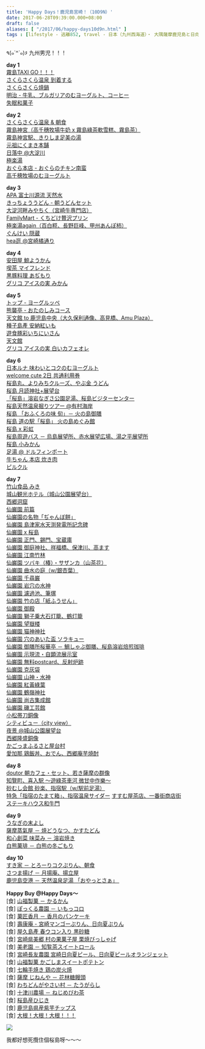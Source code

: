 ```yaml
---
title: 'Happy Days！鹿児島宮崎！（10D9N）'
date: 2017-06-28T09:39:00.000+08:00
draft: false
aliases: [ "/2017/06/happy-days10d9n.html" ]
tags : [lifestyle - 逃離852, travel - 日本（九州西海道）・ 大隅薩摩鹿児島と日向宮崎]
---
```


٩(๑\`^´๑)۶ 九州男児！！！  
  
**day 1**  
[霧島TAXI GO！！！](https://hidie.net/kojkmi1a/)  
[さくらさくら温泉 到着する](https://hidie.net/kojkmi1b/)  
[さくらさくら焼鍋](https://hidie.net/kojkmi1c/)  
[明治 - 牛乳、ブルガリアのむヨーグルト、コーヒー](https://hidie.net/kojkmi1d/)  
[失眠和菓子](https://hidie.net/kojkmi1e/)  

**day 2**  
[さくらさくら温泉 & 朝食](https://hidie.net/kojkmi2a/)  
[霧島神宮（高千穗牧場牛奶 x 霧島綠茶軟雪糕、霧島茶）](https://hidie.net/kojkmi2b/)  
[霧島神宮駅、きりしま足美の湯](https://hidie.net/kojkmi2c/)  
[元祖にくまき本舗](https://hidie.net/kojkmi2d/)  
[日落中 @大淀川](https://hidie.net/kojkmi2e/)  
[極楽湯](https://hidie.net/kojkmi2f/)  
[おぐら本店 - おぐらのチキン南蛮](https://hidie.net/kojkmi2g/)  
[高千穂牧場のむヨーグルト](https://hidie.net/kojkmi2h/)  

**day 3**  
[APA 富士川源流 天然水](https://hidie.net/kojkmi3a/)  
[きっちょううどん - 朝うどんセット](https://hidie.net/kojkmi3b/)  
[大淀河畔みやちく（宮崎牛専門店）](https://hidie.net/kojkmi3c/)  
[FamilyMart - くちどけ贅沢プリン](https://hidie.net/kojkmi3d/)  
[極楽湯again（百白糀、長野巨峰、甲州あんぽ柿）](https://hidie.net/kojkmi3e/)  
[ぐんけい 隠蔵](https://hidie.net/kojkmi3f/)  
[hea逛 @宮崎橘通り](https://hidie.net/kojkmi3g/)  

**day 4**  
[安田屋 鯨ようかん](https://hidie.net/kojkmi4a/)  
[喫茶 マイフレンド](https://hidie.net/kojkmi4b/)  
[黒豚料理 あぢもり](https://hidie.net/kojkmi4c/)  
[グリコ アイスの実 みかん](https://hidie.net/kojkmi4d/)  
  
**day 5**  
[トップ - ヨーグルッペ](https://hidie.net/kojkmi5a/)  
[熊襲亭 - おたのしみコース](https://hidie.net/kojkmi5b/)  
[天文館 to 鹿児島中央（大久保利通像、高見橋、Amu Plaza）](https://hidie.net/kojkmi5c/)  
[種子島產 安納紅いも](https://hidie.net/kojkmi5d/)  
[遊食豚彩いちにいさん](https://hidie.net/kojkmi5e/)  
[天文館](https://hidie.net/kojkmi5f/)  
[グリコ アイスの実 白いカフェオレ](https://hidie.net/kojkmi5g/)  

**day 6**  
[日本ルナ 味わいとコクのむヨーグルト](https://hidie.net/kojkmi6a/)  
[welcome cute 2日 共通利用券](https://hidie.net/kojkmi6b/)  
[桜島丸、よりみちクルーズ、やぶ金 うどん](https://hidie.net/kojkmi6c/)  
[桜島 月読神社+展望台](https://hidie.net/kojkmi6d/)  
[「桜島」溶岩なぎさ公園足湯、桜島ビジターセンター](https://hidie.net/kojkmi6e/)  
[桜島天然温泉掘りツアー @有村海岸](https://hidie.net/kojkmi6f/)  
[桜島 「おふくろの味 旬」－ 火の島御膳](https://hidie.net/kojkmi6g/)  
[桜島 道の駅「桜島」 火の島めぐみ館](https://hidie.net/kojkmi6h/)  
[桜島 x 彩虹](https://hidie.net/kojkmi6i/)  
[桜島周遊バス － 烏島展望所、赤水展望広場、湯之平展望所](https://hidie.net/kojkmi6j/)  
[桜島 小みかん](https://hidie.net/kojkmi6k/)  
[足湯 @ ドルフィンポート](https://hidie.net/kojkmi6l/)  
[牛ちゃん 本店 炊き肉](https://hidie.net/kojkmi6m/)  
[ピルクル](https://hidie.net/kojkmi6n/)  

**day 7**  
[竹山食品 みき](https://hidie.net/kojkmi7a/)  
[城山観光ホテル（城山公園展望台）](https://hidie.net/kojkmi7b/)  
[西郷洞窟](https://hidie.net/kojkmi7c/)  
[仙巌園 前篇](https://hidie.net/kojkmi7d01/)  
[仙巌園の名物「ぢゃんぼ餅」](https://hidie.net/kojkmi7d02/)  
[仙巌園 島津家水天渕発電所記念碑](https://hidie.net/kojkmi7d03/)  
[仙巌園 x 桜島](https://hidie.net/kojkmi7d04/)  
[仙巌園 正門、錫門、宝蔵庫](https://hidie.net/kojkmi7d05/)  
[仙巌園 御庭神社、祥福橋、保津川、高ます](https://hidie.net/kojkmi7d06/)  
[仙巌園 江南竹林](https://hidie.net/kojkmi7d07/)  
[仙巌園 ツバキ（椿）・サザンカ（山茶花）](https://hidie.net/kojkmi7d08/)  
[仙巌園 曲水の庭（w/銀杏葉）](https://hidie.net/kojkmi7d09/)  
[仙巌園 千尋巌](https://hidie.net/kojkmi7d10/)  
[仙巌園 岩穴の水神](https://hidie.net/kojkmi7d11/)  
[仙巌園 濾過池、筆塚](https://hidie.net/kojkmi7d12/)  
[仙巌園 竹の店「紙ふうせん」](https://hidie.net/kojkmi7d13/)  
[仙巌園 御殿](https://hidie.net/kojkmi7d14/)  
[仙巌園 獅子乗大石灯籠、鶴灯籠](https://hidie.net/kojkmi7d15/)  
[仙巌園 望嶽楼](https://hidie.net/kojkmi7d16/)  
[仙巌園 猫神神社](https://hidie.net/kojkmi7d17/)  
[仙巌園 穴のあいた盃 ソラキュー](https://hidie.net/kojkmi7d18/)  
[仙巌園 御膳所桜華亭 － 鯛しゃぶ御膳、桜島溶岩焙煎珈琲](https://hidie.net/kojkmi7d19/)  
[仙巌園 示現流・自顕流展示室](https://hidie.net/kojkmi7d20/)  
[仙巌園 無料postcard、反射炉跡](https://hidie.net/kojkmi7d21/)  
[仙巌園 克灰袋](https://hidie.net/kojkmi7d22/)  
[仙巌園 山神・水神](https://hidie.net/kojkmi7d23/)  
[仙巌園 紅黃綠葉](https://hidie.net/kojkmi7d24/)  
[仙巌園 鶴嶺神社](https://hidie.net/kojkmi7d25/)  
[仙巌園 尚古集成館](https://hidie.net/kojkmi7d26/)  
[仙巌園 磯工芸館](https://hidie.net/kojkmi7d27/)  
[小松帯刀銅像](https://hidie.net/kojkmi7e/)  
[シティビュー（city view）](https://hidie.net/kojkmi7f/)  
[夜景 @城山公園展望台](https://hidie.net/kojkmi7g/)  
[西郷隆盛銅像](https://hidie.net/kojkmi7h/)  
[かごっまふるさと屋台村](https://hidie.net/kojkmi7i/)  
[愛加那 鶏飯丼、おでん、西郷庵芋焼酎](https://hidie.net/kojkmi7j/)  

**day 8**  
[doutor 朝カフェ・セット、若き薩摩の群像](https://hidie.net/kojkmi8a/)  
[知覽町、喜入駅 ～遊綠茶車河 微甘中作樂～](https://hidie.net/kojkmi8b/)  
[砂むし会館 砂楽、指宿駅（w/駅前足湯）](https://hidie.net/kojkmi8c/)  
[特急「指宿のたまて箱」、指宿温泉サイダー](https://hidie.net/kojkmi8d/)
[すすむ屋茶店、一番街商店街](https://hidie.net/kojkmi8e/)  
[ステーキハウス和牛門](https://hidie.net/kojkmi8f/)  

**day 9**  
[うなぎの末よし](https://hidie.net/kojkmi9a/)  
[薩摩蒸氣屋 － 焼どうなつ、かすたどん](https://hidie.net/kojkmi9b/)  
[和心創菜 味菜み － 溶岩焼き](https://hidie.net/kojkmi9c/)  
[白熊菓琲 － 白熊の冬ごもり](https://hidie.net/kojkmi9d/)  

**day 10**  
[すき家 － とろーりコクぷりん、朝食](https://hidie.net/kojkmi10a/)  
[さつま揚げ － 月揚庵、揚立屋](https://hidie.net/kojkmi10b/)  
[鹿児島空港 － 天然温泉足湯 「おやっとさぁ」 ](https://hidie.net/kojkmi10c/)  

**Happy Buy @Happy Days～**  
\[食\] [山福製菓 － かるかん](https://hidie.net/karukan/)  
\[食\] [ぽっくる農園 － いもっコロ](https://hidie.net/imokkoro/)  
\[食\] [菓匠香月 － 香月のパンケーキ](https://hidie.net/kougetsupancake/)  
\[食\] [壽康庵 - 宮崎マンゴーぷりん、日向夏ぷりん](https://hidie.net/miyazakipudding/)  
\[食\] [屋久島產 春ウコン入り 黒砂糖](https://hidie.net/yakushimacane/)  
\[食\] [宮崎県美郷 村の果菓子屋 栗焼びっしゃげ](https://hidie.net/misatosenbei/)  
\[食\] [美老園 － 知覧茶スイートロール](https://hidie.net/birouenroll/)  
\[食\] [宮崎長友農園 宮崎日向夏ピール、日向夏ピールオランジェット](https://hidie.net/miyazakipeel/)  
\[食\] [山福製菓 かごしまスイートポテトン](https://hidie.net/yamafukuseika/)  
\[食\] [七輪手焼き 鶏の炭火焼](https://hidie.net/miyazakichicken/)  
\[食\] [薩摩 じねんや － 花林糖饅頭](https://hidie.net/jinenya/)  
\[食\] [わちどんがやさい村 － たうがらし](https://hidie.net/miyazakichill/)  
\[食\] [十津川農場 － ねじめびわ茶](https://hidie.net/loquattea/)  
\[食\] [桜島産ひじき](https://hidie.net/sakurahijiki/)  
\[食\] [鹿児島県産紫芋チップス](https://hidie.net/kagoshimachip/)  
\[食\] [大根！大根！大根！！！](https://hidie.net/daikon/)  

![](/images/kojkmi10d9n.jpg)

我都好想死攬住個桜島呀～～～
